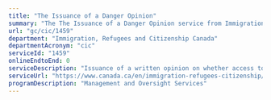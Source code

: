 ```yaml
---
title: "The Issuance of a Danger Opinion"
summary: "The The Issuance of a Danger Opinion service from Immigration, Refugees and Citizenship Canada is not available end-to-end online, according to the GC Service Inventory."
url: "gc/cic/1459"
department: "Immigration, Refugees and Citizenship Canada"
departmentAcronym: "cic"
serviceId: "1459"
onlineEndtoEnd: 0
serviceDescription: "Issuance of a written opinion on whether access to Canadian territory should be denied to persons, including refugees, who may be security risks or serious criminals in order to protect the health and safety of Canadians, maintain the security of Canadian society, and promote international justice and security (IRPA paragraphs 115(2)(a) and 115(2)(b))."
serviceUrl: "https://www.canada.ca/en/immigration-refugees-citizenship/services/immigrate-canada/inadmissibility.html"
programDescription: "Management and Oversight Services"
---
```

